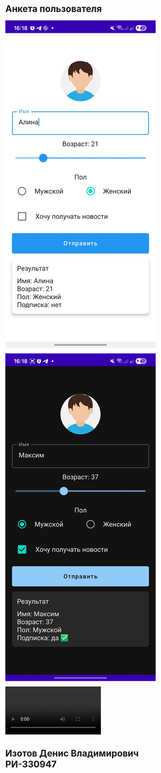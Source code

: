 # Анкета пользователя

![f](imgs/Screenshot_20251021_161813_kotlinhw.jpg)

![s](imgs/Screenshot_20251021_161841_kotlinhw.jpg)

![t](imgs/Screen_Recording_20251021_161917_kotlinhw.mp4)

# Изотов Денис Владимирович РИ-330947